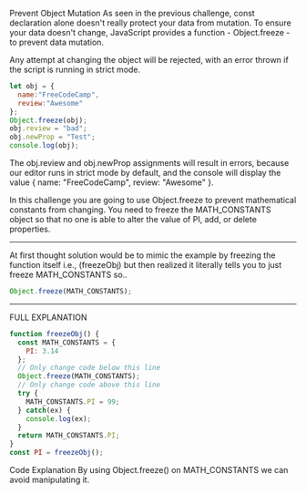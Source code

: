 Prevent Object Mutation
As seen in the previous challenge, const declaration alone doesn't really protect your data from mutation. To ensure your data doesn't change, JavaScript provides a function - Object.freeze - to prevent data mutation.

Any attempt at changing the object will be rejected, with an error thrown if the script is running in strict mode.
```js
let obj = {
  name:"FreeCodeCamp",
  review:"Awesome"
};
Object.freeze(obj);
obj.review = "bad";
obj.newProp = "Test";
console.log(obj); 
```
The obj.review and obj.newProp assignments will result in errors, because our editor runs in strict mode by default, and the console will display the value { name: "FreeCodeCamp", review: "Awesome" }.

In this challenge you are going to use Object.freeze to prevent mathematical constants from changing. You need to freeze the MATH_CONSTANTS object so that no one is able to alter the value of PI, add, or delete properties.

------------------------


At first thought solution would be to mimic the example by freezing the function itself i.e., (freezeObj) but then realized it literally tells you to just freeze MATH_CONSTANTS so..
```js
Object.freeze(MATH_CONSTANTS);
```



----------------


FULL EXPLANATION 
```js
function freezeObj() {
  const MATH_CONSTANTS = {
    PI: 3.14
  };
  // Only change code below this line
  Object.freeze(MATH_CONSTANTS);
  // Only change code above this line
  try {
    MATH_CONSTANTS.PI = 99;
  } catch(ex) {
    console.log(ex);
  }
  return MATH_CONSTANTS.PI;
}
const PI = freezeObj();
```
Code Explanation
By using Object.freeze() on MATH_CONSTANTS we can avoid manipulating it.
